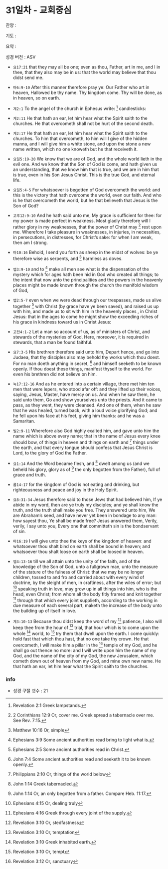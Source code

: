 # 31일차 - 교회중심

찬양 : 

기도 : 

요약 : 

성경 버전 : ASV

- `요17:21` that they may all be one; even as thou, Father, art in me, and I in thee, that they also may be in us: that the world may believe that thou didst send me.

- `마6:9-10` After this manner therefore pray ye: Our Father who art in heaven, Hallowed be thy name. Thy kingdom come. Thy will be done, as in heaven, so on earth.

- `계2:1` To the angel of the church in Ephesus write: [^Rev2:1a] candlesticks:
[^Rev2:1a]: Revelation 2:1 Greek lampstands. 


- `계2:11` He that hath an ear, let him hear what the Spirit saith to the churches. He that overcometh shall not be hurt of the second death.

- `계2:17` He that hath an ear, let him hear what the Spirit saith to the churches. To him that overcometh, to him will I give of the hidden manna, and I will give him a white stone, and upon the stone a new name written, which no one knoweth but he that receiveth it.

- `요일5:19-20` We know that we are of God, and the whole world lieth in the evil one. And we know that the Son of God is come, and hath given us an understanding, that we know him that is true, and we are in him that is true, even in his Son Jesus Christ. This is the true God, and eternal life.

- `요일5:4-5` For whatsoever is begotten of God overcometh the world: and this is the victory that hath overcome the world, even our faith. And who is he that overcometh the world, but he that believeth that Jesus is the Son of God?

- `고후12:9-10` And he hath said unto me, My grace is sufficient for thee: for my power is made perfect in weakness. Most gladly therefore will I rather glory in my weaknesses, that the power of Christ may [^2Cor12:9a] rest upon me. Wherefore I take pleasure in weaknesses, in injuries, in necessities, in persecutions, in distresses, for Christ’s sake: for when I am weak, then am I strong.
[^2Cor12:9a]: 2 Corinthians 12:9 Or, cover me. Greek spread a tabernacle over me. See Rev. 7:15. 


- `마10:16` Behold, I send you forth as sheep in the midst of wolves: be ye therefore wise as serpents, and [^Matt10:16a] harmless as doves.
[^Matt10:16a]: Matthew 10:16 Or, simple 


- `엡3:9-10` and to [^Eph3:9a] make all men see what is the dispensation of the mystery which for ages hath been hid in God who created all things; to the intent that now unto the principalities and the powers in the heavenly places might be made known through the church the manifold wisdom of God,
[^Eph3:9a]: Ephesians 3:9 Some ancient authorities read bring to light what is. 


- `엡2:5-7` even when we were dead through our trespasses, made us alive together [^Eph2:5a] with Christ (by grace have ye been saved), and raised us up with him, and made us to sit with him in the heavenly places , in Christ Jesus: that in the ages to come he might show the exceeding riches of his grace in kindness toward us in Christ Jesus:
[^Eph2:5a]: Ephesians 2:5 Some ancient authorities read in Christ. 


- `고전4:1-2` Let a man so account of us, as of ministers of Christ, and stewards of the mysteries of God. Here, moreover, it is required in stewards, that a man be found faithful.

- `요7:3-5` His brethren therefore said unto him, Depart hence, and go into Judaea, that thy disciples also may behold thy works which thou doest. For no man doeth anything in secret, [^John7:4a] and himself seeketh to be known openly. If thou doest these things, manifest thyself to the world. For even his brethren did not believe on him.
[^John7:4a]: John 7:4 Some ancient authorities read and seeketh it to be known openly. 


- `눅17:12-16` And as he entered into a certain village, there met him ten men that were lepers, who stood afar off: and they lifted up their voices, saying, Jesus, Master, have mercy on us. And when he saw them, he said unto them, Go and show yourselves unto the priests. And it came to pass, as they went, they were cleansed. And one of them, when he saw that he was healed, turned back, with a loud voice glorifying God; and he fell upon his face at his feet, giving him thanks: and he was a Samaritan.

- `빌2:9-11` Wherefore also God highly exalted him, and gave unto him the name which is above every name; that in the name of Jesus every knee should bow, of things in heaven and things on earth and [^Phil2:10a] things under the earth, and that every tongue should confess that Jesus Christ is Lord, to the glory of God the Father.
[^Phil2:10a]: Philippians 2:10 Or, things of the world below 


- `요1:14` And the Word became flesh, and [^John1:14a] dwelt among us (and we beheld his glory, glory as of [^John1:14b] the only begotten from the Father), full of grace and truth.
[^John1:14a]: John 1:14 Greek tabernacled. 
[^John1:14b]: John 1:14 Or, an only begotten from a father. Compare Heb. 11:17. 


- `롬14:17` for the kingdom of God is not eating and drinking, but righteousness and peace and joy in the Holy Spirit.

- `요8:31-34` Jesus therefore said to those Jews that had believed him, If ye abide in my word, then are ye truly my disciples; and ye shall know the truth, and the truth shall make you free. They answered unto him, We are Abraham’s seed, and have never yet been in bondage to any man: how sayest thou, Ye shall be made free? Jesus answered them, Verily, verily, I say unto you, Every one that committeth sin is the bondservant of sin.

- `마16:19` I will give unto thee the keys of the kingdom of heaven: and whatsoever thou shalt bind on earth shall be bound in heaven; and whatsoever thou shalt loose on earth shall be loosed in heaven.

- `엡4:13-16` till we all attain unto the unity of the faith, and of the knowledge of the Son of God, unto a fullgrown man, unto the measure of the stature of the fulness of Christ: that we may be no longer children, tossed to and fro and carried about with every wind of doctrine, by the sleight of men, in craftiness, after the wiles of error; but [^Eph4:15a] speaking truth in love, may grow up in all things into him, who is the head, even Christ; from whom all the body fitly framed and knit together [^Eph4:16a] through that which every joint supplieth, according to the working in due measure of each several part, maketh the increase of the body unto the building up of itself in love.
[^Eph4:15a]: Ephesians 4:15 Or, dealing truly 
[^Eph4:16a]: Ephesians 4:16 Greek through every joint of the supply. 


- `계3:10-13` Because thou didst keep the word of my [^Rev3:10a] patience, I also will keep thee from the hour of [^Rev3:10b] trial, that hour which is to come upon the whole [^Rev3:10c] world, to [^Rev3:10d] try them that dwell upon the earth. I come quickly: hold fast that which thou hast, that no one take thy crown. He that overcometh, I will make him a pillar in the [^Rev3:12a] temple of my God, and he shall go out thence no more: and I will write upon him the name of my God, and the name of the city of my God, the new Jerusalem, which cometh down out of heaven from my God, and mine own new name. He that hath an ear, let him hear what the Spirit saith to the churches.
[^Rev3:10a]: Revelation 3:10 Or, stedfastness 
[^Rev3:10b]: Revelation 3:10 Or, temptation 
[^Rev3:10c]: Revelation 3:10 Greek inhabited earth. 
[^Rev3:10d]: Revelation 3:10 Or, tempt 
[^Rev3:12a]: Revelation 3:12 Or, sanctuary 


### info

- 성경 구절 갯수 : 21